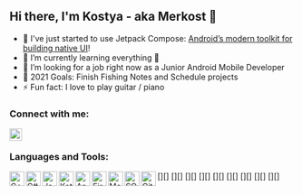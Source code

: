 ## Hi there, I'm Kostya - aka Merkost 👋

 - 🔭 I've just started to use Jetpack Compose: [Android’s modern toolkit for building native UI][compose]!
 - 🌱 I’m currently learning everything 🤣
 - 👯 I’m looking for a job right now as a Junior Android Mobile Developer
 - 🥅 2021 Goals: Finish Fishing Notes and Schedule projects
 - ⚡ Fun fact: I love to play guitar / piano

### Connect with me:

[<img align="left" alt="@merkost | Telegram" width="22px" src="https://cdn.jsdelivr.net/npm/simple-icons@3.13.0/icons/telegram.svg" />][telegram]

<br />

### Languages and Tools:

[<img align="left" alt="C++" width="26px" src="https://cdn.jsdelivr.net/npm/simple-icons@3.13.0/icons/cplusplus.svg" />][]
[<img align="left" alt="C#" width="26px" src="https://cdn.jsdelivr.net/npm/simple-icons@3.13.0/icons/csharp.svg" />][]
[<img align="left" alt="Java" width="26px" src="https://cdn.jsdelivr.net/npm/simple-icons@3.13.0/icons/java.svg" />][]
[<img align="left" alt="Kotlin" width="26px" src="https://cdn.jsdelivr.net/npm/simple-icons@3.13.0/icons/kotlin.svg" />][]
[<img align="left" alt="Android" width="26px" src="https://cdn.jsdelivr.net/npm/simple-icons@3.13.0/icons/android.svg" />][]
[<img align="left" alt="Firebase" width="26px" src="https://cdn.jsdelivr.net/npm/simple-icons@3.13.0/icons/firebase.svg" />][]
[<img align="left" alt="Material" width="26px" src="https://cdn.jsdelivr.net/npm/simple-icons@3.13.0/icons/materialdesign.svg" />][]
[<img align="left" alt="SQLite" width="26px" src="https://cdn.jsdelivr.net/npm/simple-icons@3.13.0/icons/sqlite.svg" />][]
[<img align="left" alt="Github" width="26px" src="https://cdn.jsdelivr.net/npm/simple-icons@3.13.0/icons/github.svg" />][]


<br />
<br />

[telegram]: t.me/merkost
[compose]: https://developer.android.com/jetpack/compose
